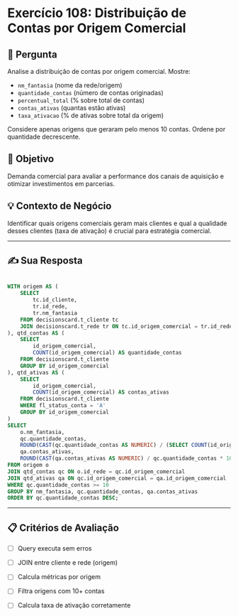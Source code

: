 # Exercício 108: Distribuição de Contas por Origem Comercial

## 📝 Pergunta

Analise a distribuição de contas por origem comercial. Mostre:

- `nm_fantasia` (nome da rede/origem)
- `quantidade_contas` (número de contas originadas)
- `percentual_total` (% sobre total de contas)
- `contas_ativas` (quantas estão ativas)
- `taxa_ativacao` (% de ativas sobre total da origem)

Considere apenas origens que geraram pelo menos 10 contas. Ordene por quantidade decrescente.

## 🎯 Objetivo

Demanda comercial para avaliar a performance dos canais de aquisição e otimizar investimentos em parcerias.

## 💡 Contexto de Negócio

Identificar quais origens comerciais geram mais clientes e qual a qualidade desses clientes (taxa de ativação) é crucial para estratégia comercial.

---

## ✍️ Sua Resposta

```sql

WITH origem AS (
	SELECT 
		tc.id_cliente, 
		tr.id_rede, 
		tr.nm_fantasia
	FROM decisionscard.t_cliente tc
	JOIN decisionscard.t_rede tr ON tc.id_origem_comercial = tr.id_rede 
), qtd_contas AS (
	SELECT 
		id_origem_comercial, 
		COUNT(id_origem_comercial) AS quantidade_contas 
	FROM decisionscard.t_cliente 
	GROUP BY id_origem_comercial
), qtd_ativas AS (
	SELECT 
		id_origem_comercial, 
		COUNT(id_origem_comercial) AS contas_ativas
	FROM decisionscard.t_cliente
	WHERE fl_status_conta = 'A'
	GROUP BY id_origem_comercial 
)
SELECT 
	o.nm_fantasia,
	qc.quantidade_contas,
	ROUND(CAST(qc.quantidade_contas AS NUMERIC) / (SELECT COUNT(id_origem_comercial) FROM decisionscard.t_cliente) * 100, 2) AS percentual_total,
	qa.contas_ativas,
	ROUND(CAST(qa.contas_ativas AS NUMERIC) / qc.quantidade_contas * 100, 2) AS taxa_ativacao
FROM origem o
JOIN qtd_contas qc ON o.id_rede = qc.id_origem_comercial 
JOIN qtd_ativas qa ON qc.id_origem_comercial = qa.id_origem_comercial 
WHERE qc.quantidade_contas >= 10
GROUP BY nm_fantasia, qc.quantidade_contas, qa.contas_ativas 
ORDER BY qc.quantidade_contas DESC;


```

---

## 📋 Critérios de Avaliação

- [ ] Query executa sem erros
- [ ] JOIN entre cliente e rede (origem)
- [ ] Calcula métricas por origem
- [ ] Filtra origens com 10+ contas
- [ ] Calcula taxa de ativação corretamente

